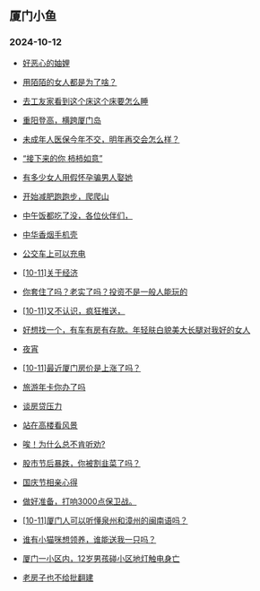 ## 厦门小鱼 
### 2024-10-12

+ [好恶心的妯娌](http://bbs.xmfish.com/read-htm-tid-18250030.html)

+ [用陌陌的女人都是为了啥？](http://bbs.xmfish.com/read-htm-tid-18250052.html)

+ [去工友家看到这个床这个床要怎么睡](http://bbs.xmfish.com/read-htm-tid-18250111.html)

+ [重阳登高，横跨厦门岛](http://bbs.xmfish.com/read-htm-tid-18250115.html)

+ [未成年人医保今年不交，明年再交会怎么样？](http://bbs.xmfish.com/read-htm-tid-18250081.html)

+ [“接下来的你 柿柿如意”](http://bbs.xmfish.com/read-htm-tid-18250100.html)

+ [有多少女人用假怀孕骗男人娶她](http://bbs.xmfish.com/read-htm-tid-18250120.html)

+ [开始减肥跑跑步，爬爬山](http://bbs.xmfish.com/read-htm-tid-18250091.html)

+ [中午饭都吃了没，各位伙伴们，](http://bbs.xmfish.com/read-htm-tid-18250118.html)

+ [中华香烟手机壳](http://bbs.xmfish.com/read-htm-tid-18250143.html)

+ [公交车上可以充电](http://bbs.xmfish.com/read-htm-tid-18250140.html)

+ [[10-11]关于经济](http://bbs.xmfish.com/read-htm-tid-18250199.html)

+ [你套住了吗？老实了吗？投资不是一般人能玩的](http://bbs.xmfish.com/read-htm-tid-18250175.html)

+ [[10-11]又不认识，疯狂推送，](http://bbs.xmfish.com/read-htm-tid-18250117.html)

+ [好想找一个，有车有房有存款。年轻肤白貌美大长腿对我好的女人](http://bbs.xmfish.com/read-htm-tid-18250279.html)

+ [夜宵](http://bbs.xmfish.com/read-htm-tid-18250124.html)

+ [[10-11]最近厦门房价是上涨了吗？](http://bbs.xmfish.com/read-htm-tid-18250241.html)

+ [旅游年卡你办了吗](http://bbs.xmfish.com/read-htm-tid-18250274.html)

+ [谈房贷压力](http://bbs.xmfish.com/read-htm-tid-18250237.html)

+ [站在高楼看风景](http://bbs.xmfish.com/read-htm-tid-18250211.html)

+ [唉！为什么总不肯听劝?](http://bbs.xmfish.com/read-htm-tid-18250240.html)

+ [股市节后暴跌，你被割韭菜了吗？](http://bbs.xmfish.com/read-htm-tid-18250291.html)

+ [国庆节相亲心得](http://bbs.xmfish.com/read-htm-tid-18250189.html)

+ [做好准备，打响3000点保卫战。](http://bbs.xmfish.com/read-htm-tid-18250171.html)

+ [[10-11]厦门人可以听懂泉州和漳州的闽南语吗？](http://bbs.xmfish.com/read-htm-tid-18250235.html)

+ [谁有小猫咪想领养，谁能送我一只吗？](http://bbs.xmfish.com/read-htm-tid-18250273.html)

+ [厦门一小区内，12岁男孩碰小区地灯触电身亡](http://bbs.xmfish.com/read-htm-tid-18250330.html)

+ [老房子也不给批翻建](http://bbs.xmfish.com/read-htm-tid-18250270.html)

